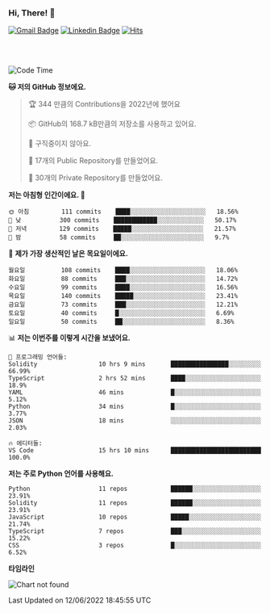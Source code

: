 ### Hi, There! 👋


[![Gmail Badge](https://img.shields.io/badge/-725psh@gmail.com-c14438?style=flat&logo=Gmail&logoColor=white&link=mailto:725psh@gmail.com)](mailto:725psh@gmail.com) 
[![Linkedin Badge](https://img.shields.io/badge/-soohanpark-0072b1?style=flat&logo=Linkedin&logoColor=white&link=https://www.linkedin.com/in/soohanpark/)](https://www.linkedin.com/in/soohanpark/) 
[![Hits](https://hits.seeyoufarm.com/api/count/incr/badge.svg?url=https%3A%2F%2Fgithub.com%2FSoohan-Park&count_bg=%23000000&title_bg=%23828282&icon=gradle.svg&icon_color=%23FFFFFF&title=Visited&edge_flat=false)](https://hits.seeyoufarm.com)  

<br />
<br />

<!--START_SECTION:waka-->
![Code Time](http://img.shields.io/badge/Code%20Time-39%20hrs%2014%20mins-blue)

**🐱 저의 GitHub 정보에요.** 

> 🏆 344 만큼의 Contributions을 2022년에 했어요
 > 
> 📦 GitHub의 168.7 kB만큼의 저장소를 사용하고 있어요. 
 > 
> 🚫 구직중이지 않아요.
 > 
> 📜 17개의 Public Repository를 만들었어요. 
 > 
> 🔑 30개의 Private Repository를 만들었어요.  
 > 
**저는 아침형 인간이에요. 🐤** 

```text
🌞 아침         111 commits    ████░░░░░░░░░░░░░░░░░░░░░   18.56% 
🌆 낮　         300 commits    ████████████░░░░░░░░░░░░░   50.17% 
🌃 저녁         129 commits    █████░░░░░░░░░░░░░░░░░░░░   21.57% 
🌙 밤　         58 commits     ██░░░░░░░░░░░░░░░░░░░░░░░   9.7%

```
📅 **제가 가장 생산적인 날은 목요일이에요.** 

```text
월요일          108 commits    ████░░░░░░░░░░░░░░░░░░░░░   18.06% 
화요일          88 commits     ███░░░░░░░░░░░░░░░░░░░░░░   14.72% 
수요일          99 commits     ████░░░░░░░░░░░░░░░░░░░░░   16.56% 
목요일          140 commits    █████░░░░░░░░░░░░░░░░░░░░   23.41% 
금요일          73 commits     ███░░░░░░░░░░░░░░░░░░░░░░   12.21% 
토요일          40 commits     █░░░░░░░░░░░░░░░░░░░░░░░░   6.69% 
일요일          50 commits     ██░░░░░░░░░░░░░░░░░░░░░░░   8.36%

```


📊 **저는 이번주를 이렇게 시간을 보냈어요.** 

```text
💬 프로그래밍 언어들: 
Solidity                 10 hrs 9 mins       ████████████████░░░░░░░░░   66.99% 
TypeScript               2 hrs 52 mins       ████░░░░░░░░░░░░░░░░░░░░░   18.9% 
YAML                     46 mins             █░░░░░░░░░░░░░░░░░░░░░░░░   5.12% 
Python                   34 mins             █░░░░░░░░░░░░░░░░░░░░░░░░   3.77% 
JSON                     18 mins             ░░░░░░░░░░░░░░░░░░░░░░░░░   2.03%

🔥 에디터들: 
VS Code                  15 hrs 10 mins      █████████████████████████   100.0%

```

**저는 주로 Python 언어를 사용해요.** 

```text
Python                   11 repos            ██████░░░░░░░░░░░░░░░░░░░   23.91% 
Solidity                 11 repos            ██████░░░░░░░░░░░░░░░░░░░   23.91% 
JavaScript               10 repos            █████░░░░░░░░░░░░░░░░░░░░   21.74% 
TypeScript               7 repos             ███░░░░░░░░░░░░░░░░░░░░░░   15.22% 
CSS                      3 repos             █░░░░░░░░░░░░░░░░░░░░░░░░   6.52%

```


**타임라인**

![Chart not found](https://raw.githubusercontent.com/Soohan-Park/Soohan-Park/master/charts/bar_graph.png) 


 Last Updated on 12/06/2022 18:45:55 UTC
<!--END_SECTION:waka-->
